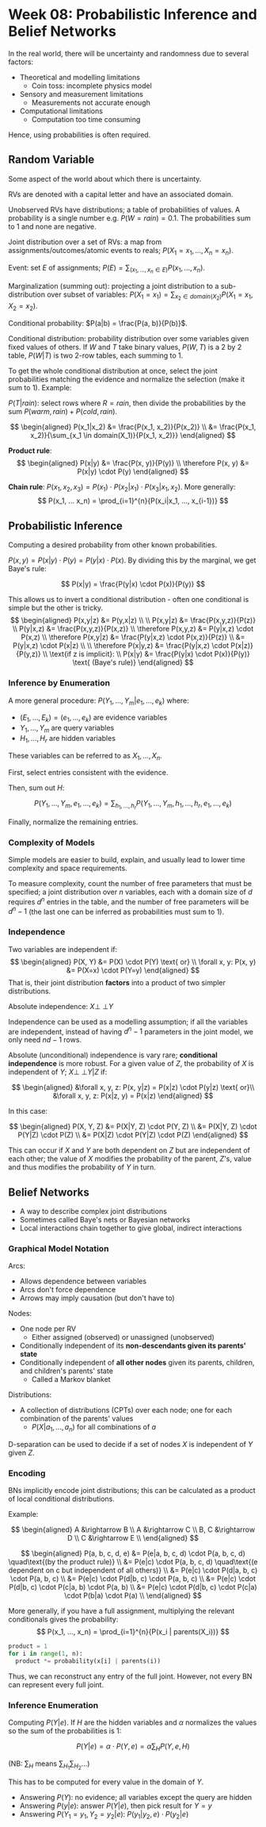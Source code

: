 # Week 08: Probabilistic Inference and Belief Networks

In the real world, there will be uncertainty and randomness due to several factors:

- Theoretical and modelling limitations
  - Coin toss: incomplete physics model
- Sensory and measurement limitations
  - Measurements not accurate enough
- Computational limitations
  - Computation too time consuming

Hence, using probabilities is often required.

## Random Variable

Some aspect of the world about which there is uncertainty.

RVs are denoted with a capital letter and have an associated domain.

Unobserved RVs have distributions; a table of probabilities of values. A probability is a single number e.g. $P(W = rain) = 0.1$. The probabilities sum to 1 and none are negative.

Joint distribution over a set of RVs: a map from assignments/outcomes/atomic events to reals; $P(X_1 = x_1, ..., X_n = x_n)$.

Event: set *E* of assignments; $P(E) = \sum_{(x_1, ..., x_n \in E)}{P(x_1, ..., x_n)}$.

Marginalization (summing out): projecting a joint distribution to a sub-distribution over subset of variables: $P(X_1 = x_1) = \sum_{x_2 \in domain(X_2)}{P(X_1 = x_1, X_2 = x_2)}$.

Conditional probability: $P(a|b) = \frac{P(a, b)}{P(b)}$.

Conditional distribution: probability distribution over some variables given fixed values of others. If $W$ and $T$ take binary values, $P(W, T)$ is a 2 by 2 table, $P(W|T)$ is two 2-row tables, each summing to 1.

To get the whole conditional distribution at once, select the joint probabilities matching the evidence and normalize the selection (make it sum to 1). Example:

$P(T|rain)$: select rows where $R=rain$, then divide the probabilities by the sum $P(warm, rain) + P(cold, rain)$.

$$
\begin{aligned}
P(x_1|x_2) &= \frac{P(x_1, x_2)}{P(x_2)} \\
&= \frac{P(x_1, x_2)}{\sum_{x_1 \in domain(X_1)}{P(x_1, x_2)}}
\end{aligned}
$$

**Product rule**:
$$
\begin{aligned}
P(x|y) &= \frac{P(x, y)}{P(y)} \\
\therefore P(x, y) &= P(x|y) \cdot P(y)
\end{aligned}
$$

**Chain rule**: $P(x_1,  x_2, x_3) = P(x_1) \cdot P(x_2|x_1) \cdot P(x_3|x_1, x_2)$. More generally:
$$
P(x_1, ... x_n) = \prod_{i=1}^{n}{P(x_i|x_1, ..., x_{i-1})}
$$

## Probabilistic Inference

Computing a desired probability from other known probabilities.

$P(x, y) = P(x|y) \cdot P(y) = P(y|x) \cdot P(x)$. By dividing this by the marginal, we get Baye's rule:

$$
P(x|y) = \frac{P(y|x) \cdot P(x)}{P(y)}
$$

This allows us to invert a conditional distribution - often one conditional is simple but the other is tricky.
$$
\begin{aligned}
P(x,y|z) &= P(y,x|z) \\
\\
P(x,y|z) &= \frac{P(x,y,z)}{P(z)} \\
P(y|x,z) &= \frac{P(x,y,z)}{P(x,z)} \\
\therefore P(x,y,z) &= P(y|x,z) \cdot P(x,z) \\
\therefore P(x,y|z) &= \frac{P(y|x,z) \cdot P(x,z)}{P(z)} \\
&= P(y|x,z) \cdot P(x|z) \\
\\
\therefore P(x|y,z) &= \frac{P(y|x,z) \cdot P(x|z)}{P(y,z)} \\
\text{if z is implicit}: \\
P(x|y) &= \frac{P(y|x) \cdot P(x)}{P(y)} \text{ (Baye's rule)}
\end{aligned}
$$


### Inference by Enumeration

A more general procedure: $P(Y_1, ..., Y_m|e_1, ..., e_k)$ where:

- $(E_1, ..., E_k) = (e_1, ..., e_k)$ are evidence variables
- $Y_1, ..., Y_m$ are query variables
- $H_1, ..., H_r$ are hidden variables

These variables can be referred to as $X_1, ..., X_n$.

First, select entries consistent with the evidence.

Then, sum out $H$:

$$
P(Y_1, ..., Y_m, e_1, ..., e_k) = \sum_{h_1, ..., h_r}{P(Y_1, ..., Y_m, h_1, ..., h_r, e_1, ..., e_k)}
$$

Finally, normalize the remaining entries.

### Complexity of Models

Simple models are easier to build, explain, and usually lead to lower time complexity and space requirements.

To measure complexity, count the number of free parameters that must be specified; a joint distribution over *n* variables, each with a domain size of *d* requires $d^n$ entries in the table, and the number of free parameters will be $d^n - 1$ (the last one can be inferred as probabilities must sum to 1).

### Independence

Two variables are independent if:
$$
\begin{aligned}
P(X, Y) &= P(X) \cdot P(Y) \text{ or} \\
\forall x, y: P(x, y) &= P(X=x) \cdot P(Y=y)
\end{aligned}
$$
That is, their joint distribution **factors** into a product of two simpler distributions.

Absolute independence: $X{\perp\!\!\!\perp}Y$

Independence can be used as a modelling assumption; if all the variables are independent, instead of having $d^n - 1$ parameters in the joint model, we only need $nd - 1$ rows.

Absolute (unconditional) independence is vary rare; **conditional independence** is more robust. For a given value of $Z$, the probability of $X$ is independent of $Y$; $X{\perp\!\!\!\perp}Y|Z$ if:

$$
\begin{aligned}
&\forall x, y, z: P(x, y|z) = P(x|z) \cdot P(y|z) \text{ or}\\
&\forall x, y, z: P(x|z, y) = P(x|z)
\end{aligned}
$$

In this case:

$$
\begin{aligned}
P(X, Y, Z) &= P(X|Y, Z) \cdot P(Y, Z) \\
&= P(X|Y, Z) \cdot P(Y|Z) \cdot P(Z) \\
&= P(X|Z) \cdot P(Y|Z) \cdot P(Z)
\end{aligned}
$$

This can occur if $X$ and $Y$ are both dependent on $Z$ but are independent of each other; the value of $X$ modifies the probability of the parent, $Z$'s, value and thus modifies the probability of $Y$ in turn.

## Belief Networks

- A way to describe complex joint distributions
- Sometimes called Baye's nets or Bayesian networks
- Local interactions chain together to give global, indirect interactions

### Graphical Model Notation

Arcs:

- Allows dependence between variables
- Arcs don't force dependence
- Arrows may imply causation (but don't have to)

Nodes:

- One node per RV
  - Either assigned (observed) or unassigned (unobserved)
- Conditionally independent of its **non-descendants given its parents' state**
- Conditionally independent of **all other nodes** given its parents, children, and children's parents' state
  - Called a Markov blanket

Distributions:

- A collection of distributions (CPTs) over each node; one for each combination of the parents' values
  - $P(X|a_1, ..., a_n)$ for all combinations of $a$

D-separation can be used to decide if a set of nodes $X$ is independent of $Y$ given $Z$.

### Encoding

BNs implicitly encode joint distributions; this can be calculated as a product of local conditional distributions.

Example:

$$
\begin{aligned}
A &\rightarrow B \\
A &\rightarrow C \\
B, C &\rightarrow D \\
C &\rightarrow E \\
\end{aligned}
$$

$$
\begin{aligned}
P(a, b, c, d, e) &= P(e|a, b, c, d) \cdot P(a, b, c, d) \quad\text{(by the product rule)} \\
&= P(e|c) \cdot P(a, b, c, d)          \quad\text{(e dependent on c but independent of all others)} \\
&= P(e|c) \cdot P(d|a, b, c) \cdot P(a, b, c) \\
&= P(e|c) \cdot P(d|b, c) \cdot P(a, b, c) \\ 
&= P(e|c) \cdot P(d|b, c) \cdot P(c|a, b) \cdot P(a, b) \\
&= P(e|c) \cdot P(d|b, c) \cdot P(c|a) \cdot P(b|a) \cdot P(a) \\
\end{aligned}
$$



More generally, if you have a full assignment, multiplying the relevant conditionals gives the probability:
$$
P(x_1, ..., x_n) = \prod_{i=1}^{n}{P(x_i | parents(X_i))}
$$

```python
product = 1
for i in range(1, n):
  product *= probability(x[i] | parents(i))
```

Thus, we can reconstruct any entry of the full joint. However, not every BN can represent every full joint.

### Inference Enumeration

Computing $P(Y | e)$. If $H$ are the hidden variables and $\alpha$ normalizes the values so the sum of the probabilities is 1:

$$
P(Y|e) = \alpha \cdot P(Y, e) = \alpha \sum_H{P(Y, e, H)}
$$

(NB: $\sum_H$ means $\sum_{H_1}{\sum_{H_2}{...}}$)

This has to be computed for every value in the domain of $Y$.

- Answering $P(Y)$: no evidence; all variables except the query are hidden
- Answering $P(y|e)$: answer $P(Y|e)$, then pick result for $Y=y$
- Answering $P(Y_1=y_1, Y_2=y_2 | e)$: $P(y_1|y_2, e) \cdot P(y_2|e)$
